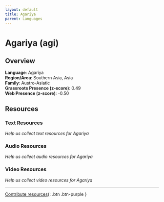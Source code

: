 ```yaml
---
layout: default
title: Agariya
parent: Languages
---
```


# Agariya (agi)

## Overview

**Language**: Agariya  
**Region/Area**: Southern Asia, Asia  
**Family**: Austro-Asiatic  
**Grassroots Presence (z-score)**: 0.49  
**Web Presence (z-score)**: -0.50  

## Resources

### Text Resources
*Help us collect text resources for Agariya*

### Audio Resources
*Help us collect audio resources for Agariya*

### Video Resources
*Help us collect video resources for Agariya*

---

[Contribute resources](https://forms.office.com/e/1SfLJx3u1r){: .btn .btn-purple }
